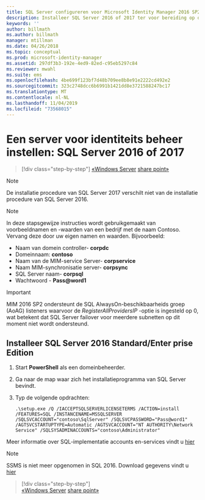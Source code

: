 ```yaml
---
title: SQL Server configureren voor Microsoft Identity Manager 2016 SP2 | Microsoft Docs
description: Installeer SQL Server 2016 of 2017 ter voor bereiding op de installatie van MIM 2016.
keywords: ''
author: billmath
ms.author: billmath
manager: mtillman
ms.date: 04/26/2018
ms.topic: conceptual
ms.prod: microsoft-identity-manager
ms.assetid: 297df3b3-192e-4ed9-82ed-c95eb5297c84
ms.reviewer: mwahl
ms.suite: ems
ms.openlocfilehash: 4be699f123bf7d48b709ee8b8e91e2222cd492e2
ms.sourcegitcommit: 323c2748dcc6b6991b1421dd8e3721588247bc17
ms.translationtype: MT
ms.contentlocale: nl-NL
ms.lasthandoff: 11/04/2019
ms.locfileid: "73568015"
---
```

# <a name="set-up-an-identity-management-server-sql-server-2016-or-2017"></a>Een server voor identiteits beheer instellen: SQL Server 2016 of 2017

> [!div class="step-by-step"]
> [«Windows Server](prepare-server-ws2016.md)
> [share point»](prepare-server-sharepoint.md)
 
> [!NOTE] 
> De installatie procedure van SQL Server 2017 verschilt niet van de installatie procedure van SQL Server 2016.

> [!NOTE]
> In deze stapsgewijze instructies wordt gebruikgemaakt van voorbeeldnamen en -waarden van een bedrijf met de naam Contoso. Vervang deze door uw eigen namen en waarden. Bijvoorbeeld:
> - Naam van domein controller- **corpdc**
> - Domeinnaam: **contoso**
> - Naam van de MIM-service Server- **corpservice**
> - Naam MIM-synchronisatie server- **corpsync**
> - SQL Server naam- **corpsql**
> - Wachtwoord - <strong>Pass@word1</strong>

> [!IMPORTANT]
> MIM 2016 SP2 ondersteunt de SQL AlwaysOn-beschikbaarheids groep (AoAG) listeners waarvoor de *RegisterAllProvidersIP* -optie is ingesteld op 0, wat betekent dat SQL Server failover voor meerdere subnetten op dit moment niet wordt ondersteund.

## <a name="install-sql-server-2016-standardenterprise-edition"></a>Installeer **SQL Server 2016 Standard/Enter prise Edition**

1. Start **PowerShell** als een domeinbeheerder.

2. Ga naar de map waar zich het installatieprogramma van SQL Server bevindt.

3. Typ de volgende opdrachten:

    ```
    .\setup.exe /Q /IACCEPTSQLSERVERLICENSETERMS /ACTION=install /FEATURES=SQL /INSTANCENAME=MSSQLSERVER /SQLSVCACCOUNT="contoso\SqlServer" /SQLSVCPASSWORD="Pass@word1"   /AGTSVCSTARTUPTYPE=Automatic /AGTSVCACCOUNT="NT AUTHORITY\Network Service" /SQLSYSADMINACCOUNTS="contoso\Administrator"
    ```
    
Meer informatie over SQL-implementatie accounts en-services vindt u [hier](https://docs.microsoft.com/sql/database-engine/configure-windows/configure-windows-service-accounts-and-permissions?view=sql-server-2017)

> [!NOTE]
> SSMS is niet meer opgenomen in SQL 2016. Download gegevens vindt u [hier](https://docs.microsoft.com/sql/ssms/download-sql-server-management-studio-ssms?view=sql-server-2017)

> [!div class="step-by-step"]  
> [«Windows Server](prepare-server-ws2016.md)
> [share point»](prepare-server-sharepoint.md)
